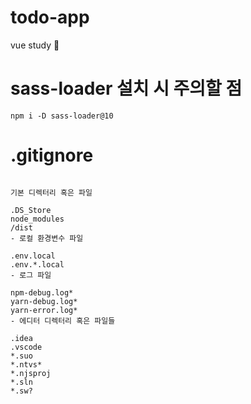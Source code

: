 # todo-app
vue study 🐤
# sass-loader 설치 시 주의할 점
<code>npm i -D sass-loader@10</code>
# .gitignore
<code>
기본 디렉터리 혹은 파일<br />
.DS_Store
node_modules
/dist
- 로컬 환경변수 파일 <br />
.env.local
.env.*.local
- 로그 파일 <br />
npm-debug.log*
yarn-debug.log*
yarn-error.log*
- 에디터 디렉터리 혹은 파일들 <br />
.idea
.vscode
*.suo
*.ntvs*
*.njsproj
*.sln
*.sw?</code>
